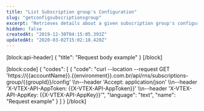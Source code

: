 ```yaml
---
title: "List Subscription group's Configuration"
slug: "getconfigsubscriptionsgroup"
excerpt: "Retrieves details about a given subscription group's configuration, filtering by groupId."
hidden: false
createdAt: "2019-12-30T04:15:05.393Z"
updatedAt: "2020-03-02T15:02:18.420Z"
---
```

[block:api-header]
{
  "title": "Request body example"
}
[/block]

[block:code]
{
  "codes": [
    {
      "code": "curl --location --request GET 'https://{{accountName}}.{{environment}}.com.br/api/rns/subscriptions-group/{{groupId}}/config' \\\n--header 'Accept: application/json' \\\n--header 'X-VTEX-API-AppToken: {{X-VTEX-API-AppToken}}' \\\n--header 'X-VTEX-API-AppKey: {{X-VTEX-API-AppKey}}'",
      "language": "text",
      "name": "Request example"
    }
  ]
}
[/block]